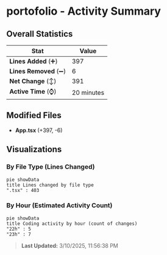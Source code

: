# portofolio - Activity Summary 

## Overall Statistics

| Stat                   | Value                                                             |
| ---------------------- | ----------------------------------------------------------------- |
| **Lines Added** (➕)   | 397                                          |
| **Lines Removed** (➖) | 6                                        |
| **Net Change** (↕)    | 391                |
| **Active Time** (⌚)   | 20 minutes |


## Modified Files
- **App.tsx** (+397, -6)

## Visualizations

### By File Type (Lines Changed)

```mermaid
pie showData
title Lines changed by file type
".tsx" : 403
```

### By Hour (Estimated Activity Count)

```mermaid
pie showData
title Coding activity by hour (count of changes)
"22h" : 5
"23h" : 7
```


> **Last Updated:** 3/10/2025, 11:56:38 PM